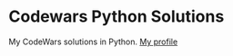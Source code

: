 # Codewars Python Solutions
 My CodeWars solutions in Python.
[My profile](https://www.codewars.com/users/Mblshko)
